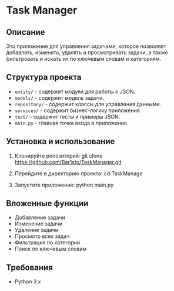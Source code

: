 # Task Manager

## Описание
Это приложение для управления задачами, которое позволяет добавлять, изменять, удалять и просматривать задачи, а также фильтровать и искать их по ключевым словам и категориям.

## Структура проекта
- `entity/` - содержит модули для работы с JSON.
- `models/` - содержит модель задачи.
- `repository/` - содержит классы для управления данными.
- `services/` - содержит бизнес-логику приложения.
- `test/` - содержит тесты и примеры JSON.
- `main.py` - главная точка входа в приложение.

## Установка и использование
1. Клонируйте репозиторий: 
   git clone <https://github.com/Bar1sto/TaskManager.git>


2. Перейдите в директорию проекта:
   cd TaskManage


3. Запустите приложение:
   python main.py


## Вложенные функции
- Добавление задачи
- Изменение задачи
- Удаление задачи
- Просмотр всех задач
- Фильтрация по категории
- Поиск по ключевым словам

## Требования
- Python 3.x
